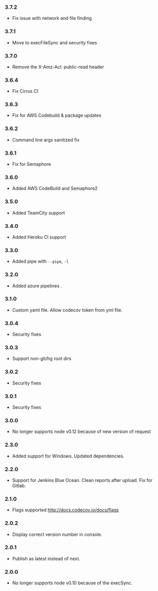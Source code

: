 ### 3.7.2

- Fix issue with network and file finding

### 3.7.1

- Move to execFileSync and security fixes

### 3.7.0

- Remove the X-Amz-Acl: public-read header

### 3.6.4

- Fix Cirrus CI

### 3.6.3

- Fix for AWS Codebuild & package updates

### 3.6.2

- Command line args sanitized fix

### 3.6.1

- Fix for Semaphore

### 3.6.0

- Added AWS CodeBuild and Semaphore2

### 3.5.0

- Added TeamCity support

### 3.4.0

- Added Heroku CI support

### 3.3.0

- Added pipe with `--pipe`, `-l`

### 3.2.0

- Added azure pipelines
  .

### 3.1.0

- Custom yaml file. Allow codecov token from yml file.

### 3.0.4

- Security fixes

### 3.0.3

- Support non-git/hg root dirs

### 3.0.2

- Security fixes

### 3.0.1

- Security fixes

### 3.0.0

- No longer supports node v0.12 because of new version of request

### 2.3.0

- Added support for Windows. Updated dependencies.

### 2.2.0

- Support for Jenkins Blue Ocean. Clean reports after upload. Fix for Gitlab.

### 2.1.0

- Flags supported http://docs.codecov.io/docs/flags

### 2.0.2

- Display correct version number in console.

### 2.0.1

- Publish as latest instead of next.

### 2.0.0

- No longer supports node v0.10 because of the execSync.
